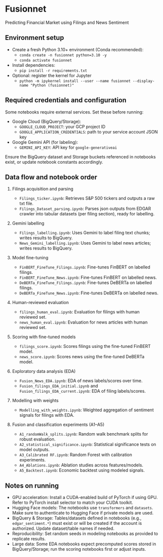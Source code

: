 # Fusionnet

Predicting Financial Market using Filings and News Sentiment

## Environment setup

- Create a fresh Python 3.10+ environment (Conda recommended):
  - `conda create -n fusionnet python=3.10 -y`
  - `conda activate fusionnet`
- Install dependencies:
  - `pip install -r requirements.txt`
- Optional: register the kernel for Jupyter
  - `python -m ipykernel install --user --name fusionnet --display-name "Python (fusionnet)"`

## Required credentials and configuration

Some notebooks require external services. Set these before running:

- Google Cloud (BigQuery/Storage):
  - `GOOGLE_CLOUD_PROJECT`: your GCP project ID
  - `GOOGLE_APPLICATION_CREDENTIALS`: path to your service account JSON key
- Google Gemini API (for labeling):
  - `GEMINI_API_KEY`: API key for `google-generativeai`

Ensure the BigQuery dataset and Storage buckets referenced in notebooks exist, or update notebook constants accordingly.

## Data flow and notebook order

1. Filings acquisition and parsing

   - `Filings_ticker.ipynb`: Retrieves S&P 500 tickers and outputs a raw txt file.
   - `Filings_Dataset_parsing.ipynb`: Parses json outputs from EDGAR crawler into tabular datasets (per filing section), ready for labelling.

2. Gemini labelling

   - `Filings_labelling.ipynb`: Uses Gemini to label filing text chunks; writes results to BigQuery.
   - `News_Gemini_labelling.ipynb`: Uses Gemini to label news articles; writes results to BigQuery.

3. Model fine-tuning

   - `FinBERT_FineTune_Filings.ipynb`: Fine-tunes FinBERT on labelled filings.
   - `FinBERT_FineTune_News.ipynb`: Fine-tunes FinBERT on labelled news.
   - `DeBERTa_FineTune_Filings.ipynb`: Fine-tunes DeBERTa on labelled filings.
   - `DeBERTa_FineTune_News.ipynb`: Fine-tunes DeBERTa on labelled news.

4. Human-reviewed evaluation

   - `filings_human_eval.ipynb`: Evaluation for filings with human reviewed set.
   - `news_human_eval.ipynb`: Evaluation for news articles with human reviewed set.

5. Scoring with fine-tuned models

   - `filings_score.ipynb`: Scores filings using the fine-tuned FinBERT model.
   - `news_score.ipynb`: Scores news using the fine-tuned DeBERTa model.

6. Exploratory data analysis (EDA)

   - `Fusion_News_EDA.ipynb`: EDA of news labels/scores over time.
   - `Fusion_filings_EDA_initial.ipynb` and `Fusion_filings_EDA_current.ipynb`: EDA of filing labels/scores.

7. Modelling with weights

   - `Modelling_with_weights.ipynb`: Weighted aggregation of sentiment signals for filings with EDA.

8. Fusion and classification experiments (A1–A5)

   - `A1_randomWalk_splits.ipynb`: Random walk benchmark splits for robust evaluation.
   - `A2_statistical_significance.ipynb`: Statistical significance tests on model outputs.
   - `A3_Calibrated RF.ipynb`: Random Forest with calibration experiments.
   - `A4_Ablations.ipynb`: Ablation studies across features/models.
   - `A5_Backtest.ipynb`: Economic backtest using modeled signals.

## Notes on running

- GPU acceleration: Install a CUDA-enabled build of PyTorch if using GPU. Refer to PyTorch install selector to match your CUDA toolkit.
- Hugging Face models: The notebooks use `transformers` and `datasets`. Make sure to authenticate to Hugging Face if private models are used.
- BigQuery & Storage: Tables/datasets defined in notebooks (e.g., `edgar_sentiment.*`) must exist or will be created if the account is authorized. Update dataset/table names if needed.
- Reproducibility: Set random seeds in modeling notebooks as provided to replicate results.
- Large data: Some EDA notebooks expect precomputed scores stored in BigQuery/Storage; run the scoring notebooks first or adjust inputs.
